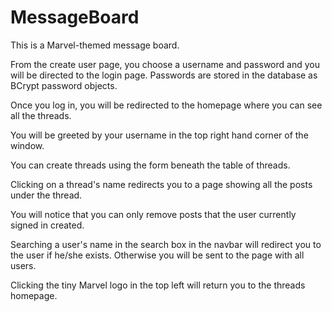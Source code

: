 # MessageBoard

This is a Marvel-themed message board.

From the create user page, you choose a username and password and you will be directed to the login page. Passwords are stored in the database as BCrypt password objects.

Once you log in, you will be redirected to the homepage where you can see all the threads.

You will be greeted by your username in the top right hand corner of the window.

You can create threads using the form beneath the table of threads.

Clicking on a thread's name redirects you to a page showing all the posts under the thread.

You will notice that you can only remove posts that the user currently signed in created.

Searching a user's name in the search box in the navbar will redirect you to the user if he/she exists. Otherwise you will be sent to the page with all users.

Clicking the tiny Marvel logo in the top left will return you to the threads homepage.
